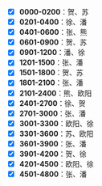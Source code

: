 - [x]  **0000-0200**：贺、苏 
- [x] **0201-0400**：徐、潘
- [x] **0401-0600**：张、熊
- [x] **0601-0900**：贺、苏
- [x] **0901-1200**：潘、徐
- [x] **1201-1500**：张、潘
- [x] **1501-1800**：贺、苏 
- [x] **1801-2100**：张、潘
- [x] **2101-2400**：熊、欧阳
- [x] **2401-2700**：徐、贺
- [x] **2701-3000**：张、潘
- [x] **3001-3300**：欧阳、徐
- [x] **3301-3600**：苏、欧阳
- [x] **3601-3900**：张、潘
- [x] **3901-4200**：贺、徐
- [x] **4201-4500**：欧阳、徐
- [x] **4501-4800**：张、潘
